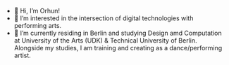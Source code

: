 - 👋 Hi, I’m Orhun!
- 👀 I’m interested in the intersection of digital technologies with performing arts.
- 🌱 I’m currently residing in Berlin and studying Design amd Computation at University of the Arts (UDK) & Technical University of Berlin. Alongside my studies, I am training and creating as a dance/performing artist.

